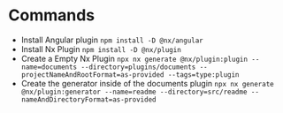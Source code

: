 # Commands

- Install Angular plugin `npm install -D @nx/angular`
- Install Nx Plugin `npm install -D @nx/plugin`
- Create a Empty Nx Plugin `npx nx generate @nx/plugin:plugin --name=documents --directory=plugins/documents --projectNameAndRootFormat=as-provided --tags=type:plugin`
- Create the generator inside of the documents plugin `npx nx generate @nx/plugin:generator --name=readme --directory=src/readme --nameAndDirectoryFormat=as-provided`


